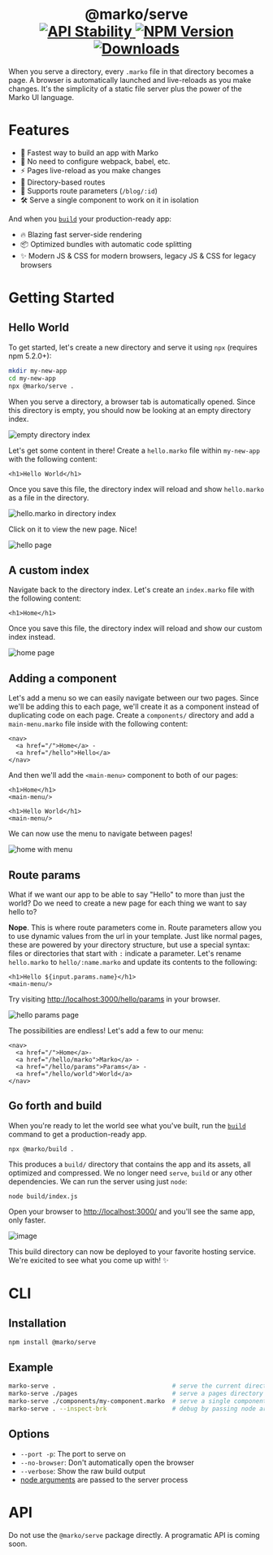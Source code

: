 <h1 align="center">
  <!-- Logo -->
  <br/>
  @marko/serve
	<br/>

  <!-- Stability -->
  <a href="https://nodejs.org/api/documentation.html#documentation_stability_index">
    <img src="https://img.shields.io/badge/stability-stable-green.svg" alt="API Stability"/>
  </a>
  <!-- NPM Version -->
  <a href="https://npmjs.org/package/@marko/serve">
    <img src="https://img.shields.io/npm/v/@marko/serve.svg" alt="NPM Version"/>
  </a>
  <!-- Downloads -->
  <a href="https://npmjs.org/package/@marko/serve">
    <img src="https://img.shields.io/npm/dm/@marko/serve.svg" alt="Downloads"/>
  </a>
</h1>

When you serve a directory, every `.marko` file in that directory becomes a page. A browser is automatically launched and live-reloads as you make changes. It's the simplicity of a static file server plus the power of the Marko UI language.

# Features

- 🚀 Fastest way to build an app with Marko
- 💖 No need to configure webpack, babel, etc.
- ⚡️ Pages live-reload as you make changes
- 📁 Directory-based routes
- 💯 Supports route parameters (`/blog/:id`)
- 🛠 Serve a single component to work on it in isolation

And when you [`build`](../build/README.md) your production-ready app:

- 🔥 Blazing fast server-side rendering
- 📦 Optimized bundles with automatic code splitting
- ✨ Modern JS & CSS for modern browsers, legacy JS & CSS for legacy browsers

<!--
- 🔮 Option to [pre-render]() to static HTML (great for GitHub Pages, Netlify, etc.)
-->

# Getting Started

## Hello World

To get started, let's create a new directory and serve it using `npx` (requires npm 5.2.0+):

```bash
mkdir my-new-app
cd my-new-app
npx @marko/serve .
```

When you serve a directory, a browser tab is automatically opened. Since this directory is empty, you should now be looking at an empty directory index.

<!-- chrome screenshots are taken in a guest window with a page dimension of 900x296 -->

![empty directory index](https://user-images.githubusercontent.com/1958812/60997492-c49b7180-a30b-11e9-866f-b984c94c2a25.png)

Let's get some content in there! Create a `hello.marko` file within `my-new-app` with the following content:

```marko
<h1>Hello World</h1>
```

Once you save this file, the directory index will reload and show `hello.marko` as a file in the directory.

![hello.marko in directory index](https://user-images.githubusercontent.com/1958812/60997582-fc0a1e00-a30b-11e9-8d21-78c57ea8fcbe.png)

Click on it to view the new page. Nice!

![hello page](https://user-images.githubusercontent.com/1958812/60997682-3a9fd880-a30c-11e9-8a9b-7ba5353fb76a.png)

## A custom index

Navigate back to the directory index. Let's create an `index.marko` file with the following content:

```marko
<h1>Home</h1>
```

Once you save this file, the directory index will reload and show our custom index instead.

![home page](https://user-images.githubusercontent.com/1958812/60998579-10e7b100-a30e-11e9-853a-af2cd3773d9a.png)

## Adding a component

Let's add a menu so we can easily navigate between our two pages. Since we'll be adding this to each page, we'll create it as a component instead of duplicating code on each page. Create a `components/` directory and add a `main-menu.marko` file inside with the following content:

```marko
<nav>
  <a href="/">Home</a> -
  <a href="/hello">Hello</a>
</nav>
```

And then we'll add the `<main-menu>` component to both of our pages:

```marko
<h1>Home</h1>
<main-menu/>
```

```marko
<h1>Hello World</h1>
<main-menu/>
```

We can now use the menu to navigate between pages!

![home with menu](https://user-images.githubusercontent.com/1958812/60999112-332dfe80-a30f-11e9-9ef6-4f5254a7e19a.png)

## Route params

What if we want our app to be able to say "Hello" to more than just the world? Do we need to create a new page for each thing we want to say hello to?

**Nope**. This is where route parameters come in. Route parameters allow you to use dynamic values from the url in your template. Just like normal pages, these are powered by your directory structure, but use a special syntax: files or directories that start with `:` indicate a parameter. Let's rename `hello.marko` to `hello/:name.marko` and update its contents to the following:

```marko
<h1>Hello ${input.params.name}</h1>
<main-menu/>
```

Try visiting [http://localhost:3000/hello/params](http://localhost:3000/hello/params) in your browser.

![hello params page](https://user-images.githubusercontent.com/1958812/61000022-62de0600-a311-11e9-98e8-c20dee1ad434.png)

The possibilities are endless! Let's add a few to our menu:

```marko
<nav>
  <a href="/">Home</a>-
  <a href="/hello/marko">Marko</a> -
  <a href="/hello/params">Params</a> -
  <a href="/hello/world">World</a>
</nav>
```

## Go forth and build

When you're ready to let the world see what you've built, run the [`build`](../build/README.md) command to get a production-ready app.

```
npx @marko/build .
```

This produces a `build/` directory that contains the app and its assets, all optimized and compressed. We no longer need `serve`, `build` or any other dependencies. We can run the server using just `node`:

```
node build/index.js
```

Open your browser to [http://localhost:3000/](http://localhost:3000/) and you'll see the same app, only faster.

![image](https://user-images.githubusercontent.com/1958812/61000788-0da2f400-a313-11e9-892e-b95f5a0d2e0e.png)

This build directory can now be deployed to your favorite hosting service. We're exicited to see what you come up with! ✨

# CLI

## Installation

```bash
npm install @marko/serve
```

## Example

```bash
marko-serve .                                # serve the current directory
marko-serve ./pages                          # serve a pages directory
marko-serve ./components/my-component.marko  # serve a single component
marko-serve . --inspect-brk                  # debug by passing node arguments through
```

## Options

- `--port -p`: The port to serve on
- `--no-browser`: Don't automatically open the browser
- `--verbose`: Show the raw build output
- [node arguments](https://nodejs.org/api/cli.html) are passed to the server process

# API

Do not use the `@marko/serve` package directly. A programatic API is coming soon.
